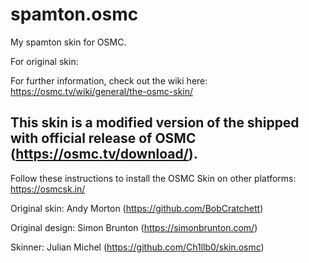 # spamton.osmc

My spamton skin for OSMC.



For original skin:


For further information, check out the wiki here: https://osmc.tv/wiki/general/the-osmc-skin/

## This skin is a modified version of the shipped with official release of OSMC (https://osmc.tv/download/).

Follow these instructions to install the OSMC Skin on other platforms: https://osmcsk.in/

Original skin: Andy Morton (https://github.com/BobCratchett)

Original design: Simon Brunton (https://simonbrunton.com/)

Skinner: Julian Michel (https://github.com/Ch1llb0/skin.osmc)
